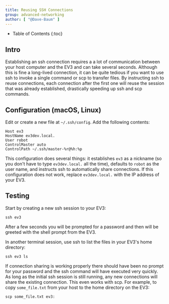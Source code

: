 ```yaml
---
title: Reusing SSH Connections
group: advanced-networking
author: [ "@Dave-Baum" ]
---
```


* Table of Contents
{:toc}

## Intro

Establishing an ssh connection requires a a lot of communication between your host computer
and the EV3 and can take several seconds. Although this is fine a long-lived connection,
it can be quite tedious if you want to use ssh to invoke a single command or scp to transfer
files. By instructing ssh to reuse connections, each connection after the first one will
reuse the session that was already established, drastically speeding up ssh and scp commands.

## Configuration (macOS, Linux)

Edit or create a new file at `~/.ssh/config`.  Add the following contents:

    Host ev3
    HostName ev3dev.local.
    User robot
    ControlMaster auto
    ControlPath ~/.ssh/master-%r@%h:%p

This configuration does several things: it establishes `ev3` as a nickname (so you don't have to type
`ev3dev.local.` all the time), defaults to `robot` as the user name, and  instructs ssh to automatically
share connections. If this configuration does not work, replace `ev3dev.local.` with the IP address
of your EV3.

## Testing

Start by creating a new ssh session to your EV3:

    ssh ev3

After a few seconds you will be prompted for a password and then will be greeted with the shell
prompt from the EV3.

In another terminal session, use ssh to list the files in your EV3's home directory:

    ssh ev3 ls

If connection sharing is working properly there should have been no prompt for your password and
the ssh command will have executed very quickly. As long as the initial ssh session is still running,
any new connections will share the existing connection. This even works with scp. For example,
to copy `some_file.txt` from your host to the home directory on the EV3:

    scp some_file.txt ev3:

